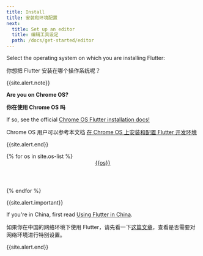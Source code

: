 ```yaml
---
title: Install
title: 安装和环境配置
next:
  title: Set up an editor
  title: 编辑工具设定
  path: /docs/get-started/editor
---
```


Select the operating system on which you are installing Flutter:

你想把 Flutter 安装在哪个操作系统呢？

{{site.alert.note}}

  **Are you on Chrome OS?**
  
  **你在使用 Chrome OS 吗**

  If so, see the official [Chrome OS Flutter installation docs!](/docs/get-started/install/chromeos)
  
  Chrome OS 用户可以参考本文档 [在 Chrome OS 上安装和配置 Flutter 开发环境](/docs/get-started/install/chromeos)
  
{{site.alert.end}}

<div class="card-deck mb-8">
{% for os in site.os-list %}
  <a class="card" href="/docs/get-started/install/{{os | downcase}}">
    <div class="card-body">
      <header class="card-title text-center m-0">
        {{os}}
        <i class="fab fa-{{os | downcase}}"></i>
      </header>
    </div>
  </a>
{% endfor %}
</div>

{{site.alert.important}}

  If you're in China, first read [Using Flutter in China](/community/china).
  
  如果你在中国的网络环境下使用 Flutter，请先看一下[这篇文章](/community/china)，查看是否需要对网络环境进行特别设置。

{{site.alert.end}}
